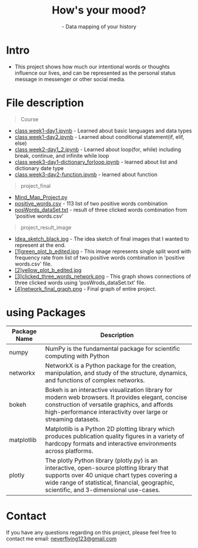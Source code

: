<h1 align="center">
  How's your mood?
</h1>
<p align="center">
  - Data mapping of your history
</p>

# Intro
- This project shows how much our intentional words or thoughts influence our lives, and can be represented as the personal status message in messenger or other social media.

# File description
> Course

- [class week1-day1.ipynb](course) - Learned about basic languages and data types
- [class week1-day2.ipynb](course) - Learned about conditional statement(if, elif, else)
- [class week2-day1_2.ipynb](course) - Learned about loop(for, while) including break, continue, and infinite while loop
- [class week3-day1-dictionary_forloop.ipynb](course) - learned about list and dictionary date type
- [class week3-day2-function.ipynb](course) - learned about function

> project_final

- [Mind_Map_Project.py](project_final)
- [positive_words.csv](project_final) - 113 list of two positive words combination
- [posWords_dataSet.txt](project_final) - result of three clicked words combination from 'positive words.csv'

> project_result_image

- [Idea_sketch_black.jpg](project_final/project_result_image) - The idea sketch of final images that I wanted to represent at the end.
- [[1]green_plot_b_edited.jpg](project_final/project_result_image) - This image represents single split word with frequency rate from list of two positive words combination in 'positive words.csv' file.
- [[2]yellow_plot_b_edited.jpg](project_final/project_result_image)
- [[3]clicked_three_words_network.png](project_final/project_result_image) - This graph shows connections of three clicked words using 'posWrods_dataSet.txt' file.
- [[4]network_final_graph.png](project_final/project_result_image) - Final graph of entire project.

# using Packages
| Package Name                                |  Description                                                                 |
| ------------------------------------------- | -------------------------------------------------------------------------- |
| numpy                        | NumPy is the fundamental package for scientific computing with Python                     |
| networkx                  | NetworkX is a Python package for the creation, manipulation, and study of the structure,    dynamics, and functions of complex networks.          |
| bokeh                  | Bokeh is an interactive visualization library for modern web browsers. It provides elegant, concise construction of versatile graphics, and affords high-performance interactivity over large or streaming datasets.          |
| matplotlib                  | Matplotlib is a Python 2D plotting library which produces publication quality figures in a variety of hardcopy formats and interactive environments across platforms.          |
| plotly                  | The plotly Python library (plotly.py) is an interactive, open-source plotting library that supports over 40 unique chart types covering a wide range of statistical, financial, geographic, scientific, and 3-dimensional use-cases.          |


# Contact
If you have any questions regarding on this project, please feel free to contact me
email: <a>neverflying123@gmail.com</a>
